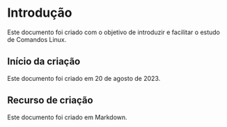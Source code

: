 # Introdução

Este documento foi criado com o objetivo de introduzir e facilitar o estudo de Comandos Linux.

## Início da criação

Este documento foi criado em 20 de agosto de 2023.

## Recurso de criação

Este documento foi criado em Markdown.

